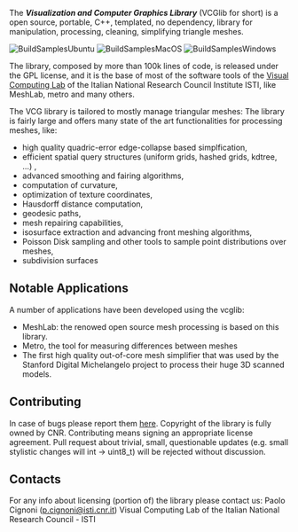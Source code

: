 The **_Visualization and Computer Graphics Library_** (VCGlib for short) is a open source, portable, C++, templated, no dependency, library for manipulation, processing, cleaning, simplifying triangle meshes.

![BuildSamplesUbuntu](https://github.com/cnr-isti-vclab/vcglib/workflows/BuildSamplesUbuntu/badge.svg)
![BuildSamplesMacOS](https://github.com/cnr-isti-vclab/vcglib/workflows/BuildSamplesMacOS/badge.svg)
![BuildSamplesWindows](https://github.com/cnr-isti-vclab/vcglib/workflows/BuildSamplesWindows/badge.svg)

The library, composed by more than 100k lines of code, is released under the GPL license, and it is the base of most of the software tools of the [Visual Computing Lab](http://vcg.isti.cnr.it) of the Italian National Research Council Institute ISTI, like MeshLab, metro and many others.

The VCG library is tailored to mostly manage triangular meshes: The library is fairly large and offers many state of the art functionalities for processing meshes, like:

- high quality quadric-error edge-collapse based simplfication,
- efficient spatial query structures (uniform grids, hashed grids, kdtree, ...) ,
- advanced smoothing and fairing algorithms,
- computation of curvature,
- optimization of texture coordinates,
- Hausdorff distance computation,
- geodesic paths,
- mesh repairing capabilities,
- isosurface extraction and advancing front meshing algorithms,
- Poisson Disk sampling and other tools to sample point distributions over meshes,
- subdivision surfaces

## Notable Applications

A number of applications have been developed using the vcglib:

- MeshLab: the renowed open source mesh processing is based on this library.
- Metro, the tool for measuring differences between meshes
- The first high quality out-of-core mesh simplifier that was used by the Stanford Digital Michelangelo project to process their huge 3D scanned models.

## Contributing
In case of bugs please report them [here](https://github.com/cnr-isti-vclab/vcglib/issues).
Copyright of the library is fully owned by CNR. Contributing means signing an appropriate license agreement. 
Pull request about trivial, small, questionable updates (e.g. small stylistic changes will int -> uint8_t) will be rejected without discussion. 


## Contacts

For any info about licensing (portion of) the library please contact us:
Paolo Cignoni (p.cignoni@isti.cnr.it) 
Visual Computing Lab of the Italian National Research Council - ISTI

